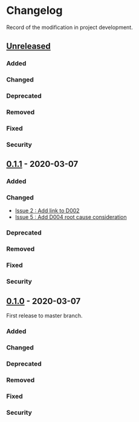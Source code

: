 # Changelog
Record of the modification in project development.

## [Unreleased]

### Added
### Changed
### Deprecated
### Removed
### Fixed
### Security

## [0.1.1] - 2020-03-07
### Added
### Changed
 - [Issue 2 : Add link to D002](https://github.com/suikan4github/stm32-defects/issues/2)
 - [Issue 5 : Add D004 root cause consideration](https://github.com/suikan4github/stm32-defects/issues/5)

### Deprecated
### Removed
### Fixed
### Security

## [0.1.0] - 2020-03-07
First release to master branch.

### Added
### Changed
### Deprecated
### Removed
### Fixed
### Security

[Unreleased]: https://github.com/suikan4github/murasaki_samples/compare/v0.1.1...develop
[0.1.1]: https://github.com/suikan4github/murasaki_samples/compare/v0.1.0...v0.1.1
[0.1.0]: https://github.com/suikan4github/murasaki_samples/compare/v0.0.0...v0.1.0
